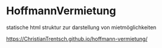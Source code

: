 # HoffmannVermietung
statische html struktur zur darstellung von mietmöglichkeiten


https://ChristianTrentsch.github.io/hoffmann-vermietung/